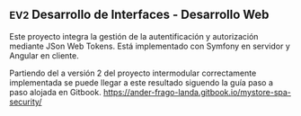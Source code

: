 ## <small>EV2</small> Desarrollo de Interfaces - Desarrollo Web


Este proyecto integra la gestión de la autentificación y autorización mediante JSon Web Tokens.
Está implementado con Symfony en servidor y Angular en cliente.

Partiendo del a versión 2 del proyecto intermodular correctamente implementada se puede llegar a este resultado siguendo la guía paso a paso alojada en Gitbook.
https://ander-frago-landa.gitbook.io/mystore-spa-security/
 